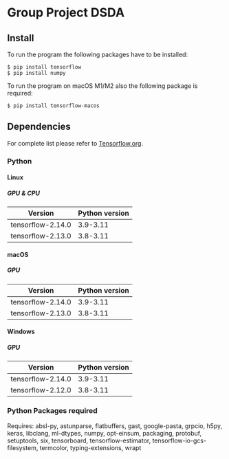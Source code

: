 # Group Project DSDA 

## Install 

To run the program the following packages have to be installed: 

```
$ pip install tensorflow
$ pip install numpy 
```

To run the program on macOS M1/M2 also the following package is required:

```
$ pip install tensorflow-macos 
```


## Dependencies 

For complete list please refer to [Tensorflow.org](https://www.tensorflow.org/install/source).

### Python 

#### Linux

##### GPU & CPU 

| Version          | Python version | 
| ---------------- | --------------- | 
| tensorflow-2.14.0| 3.9-3.11      | 
| tensorflow-2.13.0| 3.8-3.11      | 

#### macOS 

##### GPU

| Version          | Python version | 
| ---------------- | --------------- |
| tensorflow-2.14.0| 3.9-3.11      |
| tensorflow-2.13.0| 3.8-3.11      |

#### Windows

##### GPU 

| Version          | Python version | 
| ---------------- | --------------- |
| tensorflow-2.14.0| 3.9-3.11      |
| tensorflow-2.12.0| 3.8-3.11      |

### Python Packages required 

Requires: absl-py, astunparse, flatbuffers, gast, google-pasta, grpcio, h5py, keras, libclang, ml-dtypes, numpy, opt-einsum, packaging, protobuf, setuptools, six, tensorboard, tensorflow-estimator, tensorflow-io-gcs-filesystem, termcolor, typing-extensions, wrapt









